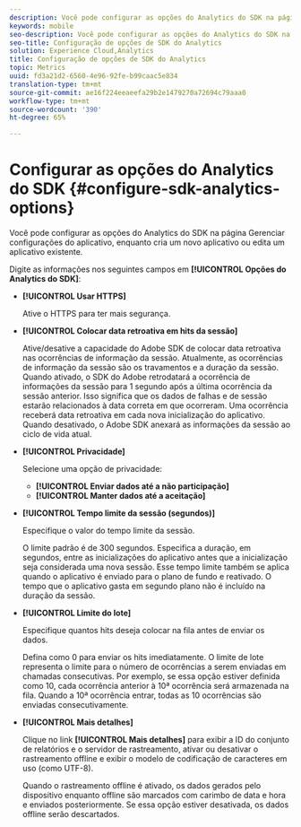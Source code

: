```yaml
---
description: Você pode configurar as opções do Analytics do SDK na página Gerenciar configurações do aplicativo, enquanto cria um novo aplicativo ou edita um aplicativo existente.
keywords: mobile
seo-description: Você pode configurar as opções do Analytics do SDK na página Gerenciar configurações do aplicativo, enquanto cria um novo aplicativo ou edita um aplicativo existente.
seo-title: Configuração de opções de SDK do Analytics
solution: Experience Cloud,Analytics
title: Configuração de opções de SDK do Analytics
topic: Metrics
uuid: fd3a21d2-6560-4e96-92fe-b99caac5e834
translation-type: tm+mt
source-git-commit: ae16f224eeaeefa29b2e1479270a72694c79aaa0
workflow-type: tm+mt
source-wordcount: '390'
ht-degree: 65%

---
```



# Configurar as opções do Analytics do SDK {#configure-sdk-analytics-options}

Você pode configurar as opções do Analytics do SDK na página Gerenciar configurações do aplicativo, enquanto cria um novo aplicativo ou edita um aplicativo existente.

Digite as informações nos seguintes campos em **[!UICONTROL Opções do Analytics do SDK]**:

* **[!UICONTROL Usar HTTPS]**

   Ative o HTTPS para ter mais segurança.

* **[!UICONTROL Colocar data retroativa em hits da sessão]**

   Ative/desative a capacidade do Adobe SDK de colocar data retroativa nas ocorrências de informação da sessão. Atualmente, as ocorrências de informação da sessão são os travamentos e a duração da sessão. Quando ativado, o SDK do Adobe retrodatará a ocorrência de informações da sessão para 1 segundo após a última ocorrência da sessão anterior. Isso significa que os dados de falhas e de sessão estarão relacionados à data correta em que ocorreram. Uma ocorrência receberá data retroativa em cada nova inicialização do aplicativo. Quando desativado, o Adobe SDK anexará as informações da sessão ao ciclo de vida atual.

* **[!UICONTROL Privacidade]**

   Selecione uma opção de privacidade:

   * **[!UICONTROL Enviar dados até a não participação]**
   * **[!UICONTROL Manter dados até a aceitação]**

* **[!UICONTROL Tempo limite da sessão (segundos)]**

   Especifique o valor do tempo limite da sessão.

   O limite padrão é de 300 segundos. Especifica a duração, em segundos, entre as inicializações do aplicativo antes que a inicialização seja considerada uma nova sessão. Esse tempo limite também se aplica quando o aplicativo é enviado para o plano de fundo e reativado. O tempo que o aplicativo gasta em segundo plano não é incluído na duração da sessão.

* **[!UICONTROL Limite do lote]**

   Especifique quantos hits deseja colocar na fila antes de enviar os dados.

   Defina como 0 para enviar os hits imediatamente. O limite de lote representa o limite para o número de ocorrências a serem enviadas em chamadas consecutivas. Por exemplo, se essa opção estiver definida como 10, cada ocorrência anterior à 10ª ocorrência será armazenada na fila. Quando a 10ª ocorrência entrar, todas as 10 ocorrências são enviadas consecutivamente.

* **[!UICONTROL Mais detalhes]**

   Clique no link **[!UICONTROL Mais detalhes]** para exibir a ID do conjunto de relatórios e o servidor de rastreamento, ativar ou desativar o rastreamento offline e exibir o modelo de codificação de caracteres em uso (como UTF-8).

   Quando o rastreamento offline é ativado, os dados gerados pelo dispositivo enquanto offline são marcados com carimbo de data e hora e enviados posteriormente. Se essa opção estiver desativada, os dados offline serão descartados.

